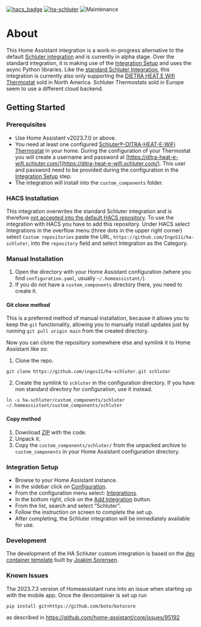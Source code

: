 [![hacs_badge](https://img.shields.io/badge/HACS-Custom-41BDF5.svg)](https://github.com/hacs/integration)
[![ha-schluter](https://img.shields.io/github/v/release/IngoS11/ha-schluter.svg?1)](https://github.com/IngoS11/ha-schluter) ![Maintenance](https://img.shields.io/maintenance/yes/2023.svg)

# About

This Home Assistant integration is a work-in-progress alternative to the default [Schluter integration](https://www.home-assistant.io/integrations/schluter/) and
is currently in alpha stage. Over the standard integration, it is making use of the [Integration Setup](https://my.home-assistant.io/redirect/integrations) and uses the async Python libraries. Like the [standard Schluter Integration](https://www.home-assistant.io/integrations/schluter/), this integration is currently also only supporting the [DIETRA HEAT E Wifi Thermostat](https://www.schluter.com/schluter-us/en_US/Floor-Warming/Schluter%AE-DITRA-HEAT-E-WiFi/p/product?productCode=DHERT104/BW) sold in North America. Schluter Thermostats sold in Europe seem to use a different cloud backend.

## Getting Started

### Prerequisites

- Use Home Assistant v2023.7.0 or above.
- You need at least one configured [Schluter®-DITRA-HEAT-E-WiFi Thermostat](https://www.schluter.com/schluter-us/en_US/ditra-heat-wifi) in your home. During the configuration of your Thermostat you will create a username and password at [https://ditra-heat-e-wifi.schluter.com/](https://ditra-heat-e-wifi.schluter.com/). This user and password need to be provided during the configuration in the [Integration Setup](#integration-setup) step.
- The integration will install into the `custom_components` folder.

### HACS Installation

This integration overwrites the standard Schluter integration and is therefore [not accepted into the default HACS repository](https://hacs.xyz/docs/publish/include). To use the integration with HACS you have to add this repository. Under HACS select Integrations in the overflow menu (three dots in the upper right corner) select `Custom repositories` paste the URL, `https://github.com/IngoS11/ha-schluter`, into the `repository` field and select Integration as the Category.

### Manual Installation

1. Open the directory with your Home Assistant configuration (where you find `configuration.yaml`,
   usually `~/.homeassistant/`).
2. If you do not have a `custom_components` directory there, you need to create it.

#### Git clone method

This is a preferred method of manual installation, because it allows you to keep the `git` functionality,
allowing you to manually install updates just by running `git pull origin main` from the created directory.

Now you can clone the repository somewhere else and symlink it to Home Assistant like so:

1. Clone the repo.

```shell
git clone https://github.com/ingos11/ha-schluter.git schluter
```

2. Create the symlink to `schluter` in the configuration directory.
   If you have non standard directory for configuration, use it instead.

```shell
ln -s ha-schluter/custom_components/schluter ~/.homeassistant/custom_components/schluter
```

#### Copy method

1. Download [ZIP](https://github.com/ingos11/ha-schluter/archive/main.zip) with the code.
2. Unpack it.
3. Copy the `custom_components/schluter/` from the unpacked archive to `custom_components`
   in your Home Assistant configuration directory.

### Integration Setup

- Browse to your Home Assistant instance.
- In the sidebar click on [Configuration](https://my.home-assistant.io/redirect/config).
- From the configuration menu select: [Integrations](https://my.home-assistant.io/redirect/integrations).
- In the bottom right, click on the [Add Integration](https://my.home-assistant.io/redirect/config_flow_start?domain=schluter) button.
- From the list, search and select “Schluter”.
- Follow the instruction on screen to complete the set up.
- After completing, the Schluter integration will be immediately available for use.

### Development

The development of the HA Schluter custom integration is based on the [dev container template](https://github.com/ludeeus/integration_blueprint)
built by [Joakim Sorensen](https://github.com/ludeeus).

### Known Issues

The 2023.7.3 version of Homeassistant runs into an issue when starting up with the mobile app. Once the devcontainer is set up run

```
pip install git+https://github.com/boto/botocore
```

as described in https://github.com/home-assistant/core/issues/95192
